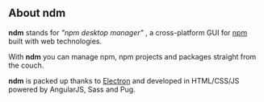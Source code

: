 ## About ndm

**ndm** stands for _"npm desktop manager"_ , a cross-platform GUI for [npm](https://npmjs.com/) built with web technologies.

With **ndm** you can manage npm, npm projects and packages straight from the couch.

**ndm** is packed up thanks to [Electron](https://github.com/electron/electron) and developed in HTML/CSS/JS powered by AngularJS, Sass and Pug.


